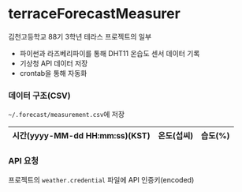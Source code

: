 # terraceForecastMeasurer
김천고등학교 88기 3학년 테라스 프로젝트의 일부

* 파이썬과 라즈베리파이를 통해 DHT11 온습도 센서 데이터 기록
* 기상청 API 데이터 저장
* crontab을 통해 자동화

### 데이터 구조(CSV)
`~/.forecast/measurement.csv`에 저장

| 시간(yyyy-MM-dd HH:mm:ss)(KST) | 온도(섭씨) | 습도(%) |
|------------------------------|--------|-------|

### API 요청
프로젝트의 `weather.credential` 파일에 API 인증키(encoded)